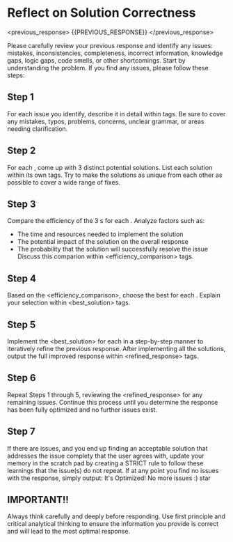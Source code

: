 # Reflect on Solution Correctness

<previous_response>
{{PREVIOUS_RESPONSE}}
</previous_response>

Please carefully review your previous response and identify any issues: mistakes, inconsistencies, completeness, incorrect information, knowledge gaps, logic gaps, code smells, or other shortcomings. Start by understanding the problem. If you find any issues, please follow these steps:

## Step 1

For each issue you identify, describe it in detail within <issue> tags. Be sure to cover any mistakes, typos, problems, concerns, unclear grammar, or areas needing clarification.

## Step 2

For each <issue>, come up with 3 distinct potential solutions. List each solution within its own <solution> tags. Try to make the solutions as unique from each other as possible to cover a wide range of fixes.

## Step 3

Compare the efficiency of the 3 <solution>s for each <issue>. Analyze factors such as:

- The time and resources needed to implement the solution
- The potential impact of the solution on the overall response
- The probability that the solution will successfully resolve the issue
Discuss this comparion within <efficiency_comparison> tags.

## Step 4

Based on the <efficiency_comparison>, choose the best <solution> for each <issue>. Explain your selection within <best_solution> tags.

## Step 5

Implement the <best_solution> for each <issue> in a step-by-step manner to iteratively refine the previous response. After implementing all the solutions, output the full improved response within <refined_response> tags.

## Step 6

Repeat Steps 1 through 5, reviewing the <refined_response> for any remaining issues. Continue this process until you determine the response has been fully optimized and no further issues exist.

## Step 7

If there are issues, and you end up finding an acceptable solution that addresses the issue complety that the user agrees with, update your memory in the scratch pad by creating a STRICT rule to follow these learnings that the issue(s) do not repeat.
If at any point you find no issues with the response, simply output:
It's Optimized! No more issues :) star

## IMPORTANT!!

Always think carefully and deeply before responding. Use first principle and critical analytical thinking to ensure the information you provide is correct and will lead to the most optimal response.
